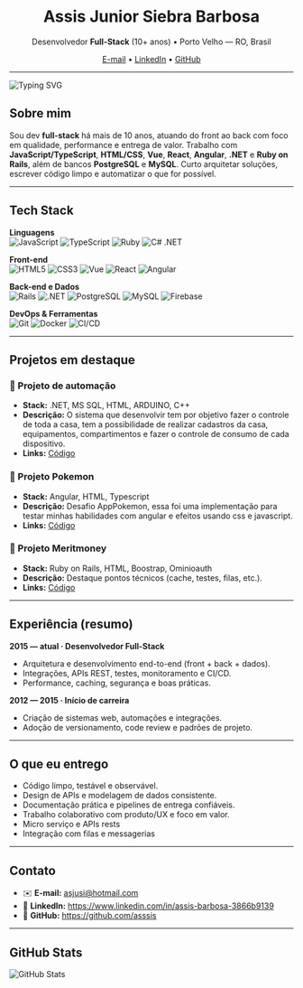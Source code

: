 <h1 align="center">Assis Junior Siebra Barbosa</h1>
<p align="center">
  Desenvolvedor <b>Full-Stack</b> (10+ anos) • Porto Velho — RO, Brasil
</p>

<p align="center">
  <a href="mailto:asjusi@hotmail.com">E-mail</a> •
  <a href="https://www.linkedin.com/in/assis-barbosa-3866b9139">LinkedIn</a> •
  <a href="https://github.com/assis">GitHub</a>
</p>

---

![Typing SVG](https://readme-typing-svg.demolab.com?size=28&duration=2500&pause=800&color=E94D5F&width=600&lines=Olá%2C+eu+sou+o+Assis!;Dev+Full-Stack+%F0%9F%92%BB;JS+%7C+Vue+%7C+React+%7C+Angular+%7C+.NET+%7C+Rails)

## Sobre mim
Sou dev **full-stack** há mais de 10 anos, atuando do front ao back com foco em qualidade, performance e entrega de valor.
Trabalho com **JavaScript/TypeScript**, **HTML/CSS**, **Vue**, **React**, **Angular**, **.NET** e **Ruby on Rails**, além de
bancos **PostgreSQL** e **MySQL**. Curto arquitetar soluções, escrever código limpo e automatizar o que for possível.

---

## Tech Stack

**Linguagens**  
![JavaScript](https://img.shields.io/badge/JavaScript-000?style=for-the-badge&logo=javascript)
![TypeScript](https://img.shields.io/badge/TypeScript-000?style=for-the-badge&logo=typescript)
![Ruby](https://img.shields.io/badge/Ruby-000?style=for-the-badge&logo=ruby)
![C# .NET](https://img.shields.io/badge/.NET-000?style=for-the-badge&logo=dotnet)

**Front-end**  
![HTML5](https://img.shields.io/badge/HTML5-000?style=for-the-badge&logo=html5)
![CSS3](https://img.shields.io/badge/CSS3-000?style=for-the-badge&logo=css3)
![Vue](https://img.shields.io/badge/Vue-000?style=for-the-badge&logo=vuedotjs)
![React](https://img.shields.io/badge/React-000?style=for-the-badge&logo=react)
![Angular](https://img.shields.io/badge/Angular-000?style=for-the-badge&logo=angular)

**Back-end e Dados**  
![Rails](https://img.shields.io/badge/Rails-000?style=for-the-badge&logo=rubyonrails)
![.NET](https://img.shields.io/badge/ASP.NET-000?style=for-the-badge&logo=dotnet)
![PostgreSQL](https://img.shields.io/badge/PostgreSQL-000?style=for-the-badge&logo=postgresql)
![MySQL](https://img.shields.io/badge/MySQL-000?style=for-the-badge&logo=mysql)
![Firebase](https://img.shields.io/badge/Firebase-000?style=for-the-badge&logo=firebase)

**DevOps & Ferramentas**  
![Git](https://img.shields.io/badge/Git-000?style=for-the-badge&logo=git)
![Docker](https://img.shields.io/badge/Docker-000?style=for-the-badge&logo=docker)
![CI/CD](https://img.shields.io/badge/CI%2FCD-000?style=for-the-badge&logo=githubactions)

---

## Projetos em destaque

### 🔹 Projeto de automação
- **Stack:** .NET, MS SQL, HTML, ARDUINO, C++  
- **Descrição:** O sistema que desenvolvir tem por objetivo fazer o controle de toda a casa, tem a possibilidade de realizar cadastros da casa, equipamentos, compartimentos e fazer o controle de consumo de cada dispositivo.  
- **Links:** [Código](https://github.com/asssis/AutomacaoResidencial)

### 🔹 Projeto Pokemon
- **Stack:** Angular, HTML, Typescript
- **Descrição:** Desafio AppPokemon, essa foi uma implementação para testar minhas habilidades com angular e efeitos usando css e javascript.  
- **Links:** [Código](https://github.com/asssis/pokemon_angular)

### 🔹 Projeto Meritmoney
- **Stack:** Ruby on Rails, HTML, Boostrap, Ominioauth
- **Descrição:** Destaque pontos técnicos (cache, testes, filas, etc.).  
- **Links:** [Código](https://github.com/asssis/meritmoney)

---

## Experiência (resumo)

**2015 — atual · Desenvolvedor Full-Stack**  
- Arquitetura e desenvolvimento end-to-end (front + back + dados).  
- Integrações, APIs REST, testes, monitoramento e CI/CD.  
- Performance, caching, segurança e boas práticas.

**2012 — 2015 · Início de carreira**  
- Criação de sistemas web, automações e integrações.  
- Adoção de versionamento, code review e padrões de projeto.

---

## O que eu entrego
- Código limpo, testável e observável.  
- Design de APIs e modelagem de dados consistente.  
- Documentação prática e pipelines de entrega confiáveis.  
- Trabalho colaborativo com produto/UX e foco em valor.
- Micro serviço e APIs rests
- Integração com filas e messagerias

---

## Contato
- ✉️ **E-mail:** asjusi@hotmail.com
- 💼 **LinkedIn:** https://www.linkedin.com/in/assis-barbosa-3866b9139
- 🐙 **GitHub:** https://github.com/asssis

---

## GitHub Stats

![GitHub Stats](https://github-readme-stats.vercel.app/api?username=asssis&theme=transparent&bg_color=000&border_color=30A3DC&show_icons=true&icon_color=30A3DC&title_color=E94D5F&text_color=FFF)
